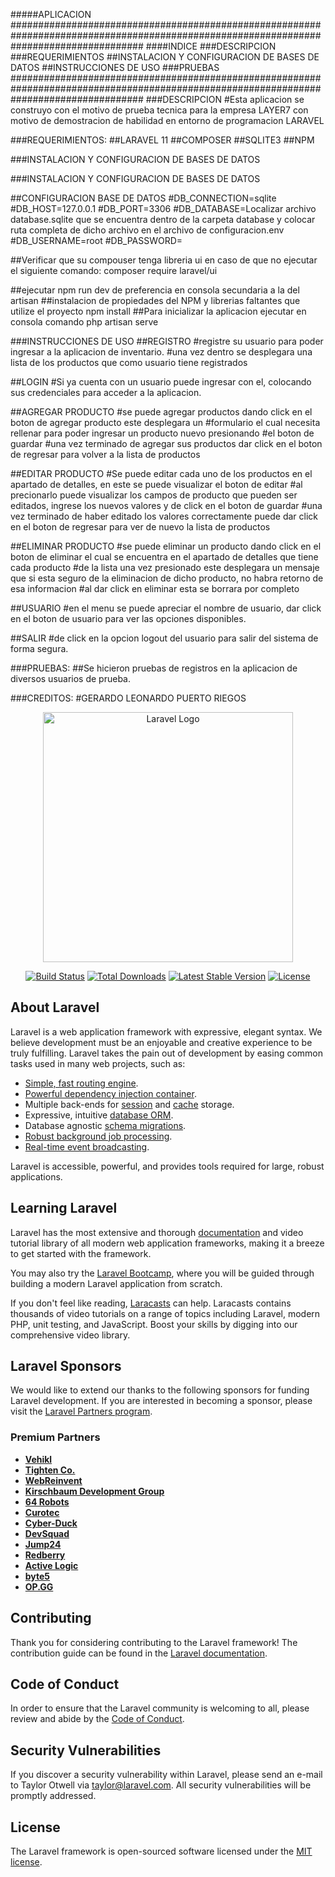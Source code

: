 #####APLICACION <INVENTARIO>
########################################################################################################################################
####INDICE
###DESCRIPCION
###REQUERIMIENTOS
##INSTALACION Y CONFIGURACION DE BASES DE DATOS
##INSTRUCCIONES DE USO
###PRUEBAS
########################################################################################################################################
###DESCRIPCION
#Esta aplicacion se construyo con el motivo de prueba tecnica para la empresa LAYER7 con motivo de demostracion de habilidad en entorno
de programacion LARAVEL

###REQUERIMIENTOS:
##LARAVEL 11
##COMPOSER
##SQLITE3
##NPM

###INSTALACION Y CONFIGURACION DE BASES DE DATOS


###INSTALACION Y CONFIGURACION DE BASES DE DATOS

##CONFIGURACION BASE DE DATOS
#DB_CONNECTION=sqlite
#DB_HOST=127.0.0.1
#DB_PORT=3306
#DB_DATABASE=Localizar archivo database.sqlite que se encuentra dentro de la carpeta database y colocar ruta completa de dicho archivo en el archivo de configuracion.env
#DB_USERNAME=root
#DB_PASSWORD=

##Verificar que su compouser tenga libreria ui en caso de que no ejecutar el siguiente comando:
composer require laravel/ui

##ejecutar
npm run dev  de preferencia en consola secundaria a la del artisan
##instalacion de propiedades del NPM y librerias faltantes que utilize el proyecto
npm install
##Para inicializar la aplicacion ejecutar en consola comando
php artisan serve


###INSTRUCCIONES DE USO
##REGISTRO
#registre su usuario para poder ingresar a la aplicacion de inventario.
#una vez dentro se desplegara una lista de los productos que como usuario tiene registrados

##LOGIN
#Si ya cuenta con un usuario puede ingresar con el, colocando sus credenciales para acceder a la aplicacion.

##AGREGAR PRODUCTO
#se puede agregar productos dando click en el boton de agregar producto este desplegara un
#formulario el cual necesita rellenar para poder ingresar un producto nuevo presionando
#el boton de guardar
#una vez terminado de agregar sus productos dar click en el boton de regresar para volver a la lista de productos

##EDITAR PRODUCTO
#Se puede editar cada uno de los productos en el apartado de detalles, en este se puede visualizar el boton de editar
#al precionarlo puede visualizar los campos de producto que pueden ser editados, ingrese los nuevos valores y de click en el boton de guardar
#una vez terminado de haber editado los valores correctamente puede dar click en el boton de regresar para ver de nuevo la lista de productos

##ELIMINAR PRODUCTO
#se puede eliminar un producto dando click en el boton de eliminar el cual se encuentra en el apartado de detalles que tiene cada producto
#de la lista una vez presionado este desplegara un mensaje que si esta seguro de la eliminacion de dicho producto, no habra retorno de esa informacion
#al dar click en eliminar esta se borrara por completo

##USUARIO
#en el menu se puede apreciar el nombre de usuario, dar click en el boton de usuario para ver las opciones disponibles.

##SALIR
#de click en la opcion logout del usuario para salir del sistema de forma segura.

###PRUEBAS:
##Se hicieron pruebas de registros en la aplicacion de diversos usuarios de prueba.

###CREDITOS:
#GERARDO LEONARDO PUERTO RIEGOS

<p align="center"><a href="https://laravel.com" target="_blank"><img src="https://raw.githubusercontent.com/laravel/art/master/logo-lockup/5%20SVG/2%20CMYK/1%20Full%20Color/laravel-logolockup-cmyk-red.svg" width="400" alt="Laravel Logo"></a></p>

<p align="center">
<a href="https://github.com/laravel/framework/actions"><img src="https://github.com/laravel/framework/workflows/tests/badge.svg" alt="Build Status"></a>
<a href="https://packagist.org/packages/laravel/framework"><img src="https://img.shields.io/packagist/dt/laravel/framework" alt="Total Downloads"></a>
<a href="https://packagist.org/packages/laravel/framework"><img src="https://img.shields.io/packagist/v/laravel/framework" alt="Latest Stable Version"></a>
<a href="https://packagist.org/packages/laravel/framework"><img src="https://img.shields.io/packagist/l/laravel/framework" alt="License"></a>
</p>

## About Laravel

Laravel is a web application framework with expressive, elegant syntax. We believe development must be an enjoyable and creative experience to be truly fulfilling. Laravel takes the pain out of development by easing common tasks used in many web projects, such as:

- [Simple, fast routing engine](https://laravel.com/docs/routing).
- [Powerful dependency injection container](https://laravel.com/docs/container).
- Multiple back-ends for [session](https://laravel.com/docs/session) and [cache](https://laravel.com/docs/cache) storage.
- Expressive, intuitive [database ORM](https://laravel.com/docs/eloquent).
- Database agnostic [schema migrations](https://laravel.com/docs/migrations).
- [Robust background job processing](https://laravel.com/docs/queues).
- [Real-time event broadcasting](https://laravel.com/docs/broadcasting).

Laravel is accessible, powerful, and provides tools required for large, robust applications.

## Learning Laravel

Laravel has the most extensive and thorough [documentation](https://laravel.com/docs) and video tutorial library of all modern web application frameworks, making it a breeze to get started with the framework.

You may also try the [Laravel Bootcamp](https://bootcamp.laravel.com), where you will be guided through building a modern Laravel application from scratch.

If you don't feel like reading, [Laracasts](https://laracasts.com) can help. Laracasts contains thousands of video tutorials on a range of topics including Laravel, modern PHP, unit testing, and JavaScript. Boost your skills by digging into our comprehensive video library.

## Laravel Sponsors

We would like to extend our thanks to the following sponsors for funding Laravel development. If you are interested in becoming a sponsor, please visit the [Laravel Partners program](https://partners.laravel.com).

### Premium Partners

- **[Vehikl](https://vehikl.com/)**
- **[Tighten Co.](https://tighten.co)**
- **[WebReinvent](https://webreinvent.com/)**
- **[Kirschbaum Development Group](https://kirschbaumdevelopment.com)**
- **[64 Robots](https://64robots.com)**
- **[Curotec](https://www.curotec.com/services/technologies/laravel/)**
- **[Cyber-Duck](https://cyber-duck.co.uk)**
- **[DevSquad](https://devsquad.com/hire-laravel-developers)**
- **[Jump24](https://jump24.co.uk)**
- **[Redberry](https://redberry.international/laravel/)**
- **[Active Logic](https://activelogic.com)**
- **[byte5](https://byte5.de)**
- **[OP.GG](https://op.gg)**

## Contributing

Thank you for considering contributing to the Laravel framework! The contribution guide can be found in the [Laravel documentation](https://laravel.com/docs/contributions).

## Code of Conduct

In order to ensure that the Laravel community is welcoming to all, please review and abide by the [Code of Conduct](https://laravel.com/docs/contributions#code-of-conduct).

## Security Vulnerabilities

If you discover a security vulnerability within Laravel, please send an e-mail to Taylor Otwell via [taylor@laravel.com](mailto:taylor@laravel.com). All security vulnerabilities will be promptly addressed.

## License

The Laravel framework is open-sourced software licensed under the [MIT license](https://opensource.org/licenses/MIT).


